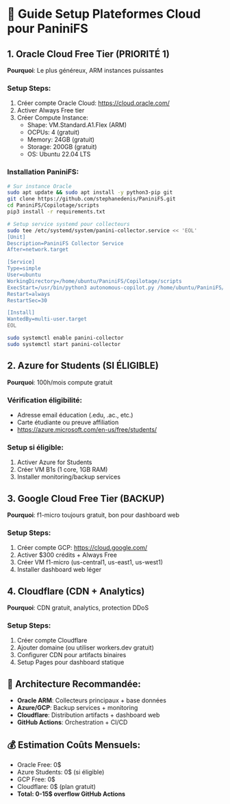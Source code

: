 # 🚀 Guide Setup Plateformes Cloud pour PaniniFS

## 1. Oracle Cloud Free Tier (PRIORITÉ 1)
**Pourquoi**: Le plus généreux, ARM instances puissantes

### Setup Steps:
1. Créer compte Oracle Cloud: https://cloud.oracle.com/
2. Activer Always Free tier
3. Créer Compute Instance:
   - Shape: VM.Standard.A1.Flex (ARM)
   - OCPUs: 4 (gratuit)
   - Memory: 24GB (gratuit)
   - Storage: 200GB (gratuit)
   - OS: Ubuntu 22.04 LTS

### Installation PaniniFS:
```bash
# Sur instance Oracle
sudo apt update && sudo apt install -y python3-pip git
git clone https://github.com/stephanedenis/PaniniFS.git
cd PaniniFS/Copilotage/scripts
pip3 install -r requirements.txt

# Setup service systemd pour collecteurs
sudo tee /etc/systemd/system/panini-collector.service << 'EOL'
[Unit]
Description=PaniniFS Collector Service
After=network.target

[Service]
Type=simple
User=ubuntu
WorkingDirectory=/home/ubuntu/PaniniFS/Copilotage/scripts
ExecStart=/usr/bin/python3 autonomous-copilot.py /home/ubuntu/PaniniFS/Copilotage daemon
Restart=always
RestartSec=30

[Install]
WantedBy=multi-user.target
EOL

sudo systemctl enable panini-collector
sudo systemctl start panini-collector
```

## 2. Azure for Students (SI ÉLIGIBLE)
**Pourquoi**: 100h/mois compute gratuit

### Vérification éligibilité:
- Adresse email éducation (.edu, .ac., etc.)
- Carte étudiante ou preuve affiliation
- https://azure.microsoft.com/en-us/free/students/

### Setup si éligible:
1. Activer Azure for Students
2. Créer VM B1s (1 core, 1GB RAM)
3. Installer monitoring/backup services

## 3. Google Cloud Free Tier (BACKUP)
**Pourquoi**: f1-micro toujours gratuit, bon pour dashboard web

### Setup Steps:
1. Créer compte GCP: https://cloud.google.com/
2. Activer $300 crédits + Always Free
3. Créer VM f1-micro (us-central1, us-east1, us-west1)
4. Installer dashboard web léger

## 4. Cloudflare (CDN + Analytics)
**Pourquoi**: CDN gratuit, analytics, protection DDoS

### Setup Steps:
1. Créer compte Cloudflare
2. Ajouter domaine (ou utiliser workers.dev gratuit)
3. Configurer CDN pour artifacts binaires
4. Setup Pages pour dashboard statique

## 🎯 Architecture Recommandée:
- **Oracle ARM**: Collecteurs principaux + base données
- **Azure/GCP**: Backup services + monitoring
- **Cloudflare**: Distribution artifacts + dashboard web
- **GitHub Actions**: Orchestration + CI/CD

## 💰 Estimation Coûts Mensuels:
- Oracle Free: 0$
- Azure Students: 0$ (si éligible)
- GCP Free: 0$
- Cloudflare: 0$ (plan gratuit)
- **Total: 0-15$ overflow GitHub Actions**

